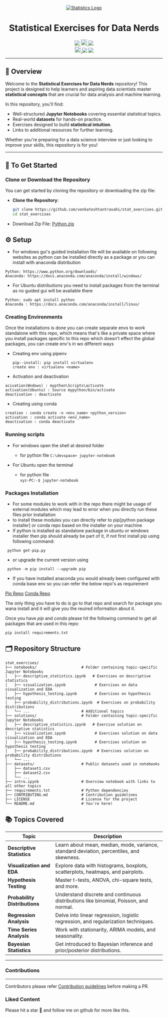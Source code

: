 <p align="center">
  <a href="https://github.com/venkateshtantravahi/stat_exercises">
    <img src="https://static.vecteezy.com/system/resources/previews/000/143/608/non_2x/linear-icons-with-charts-and-statistics-vector.jpg" alt="Statistics Logo" />
  </a>
</p>

<div align="center">
  <h1 align="center">Statistical Exercises for Data Nerds</h1>
  <a>
    <img src="https://img.shields.io/github/languages/count/venkateshtantravahi/stat_exercises" />
  </a>
  <a href="https://github.com/venkateshtantravahi/stat_exercises/blob/main/LICENSE">
    <img src="https://img.shields.io/github/license/venkateshtantravahi/stat_exercises" height="20" alt="License">
  </a>
  <a>
    <img src="https://img.shields.io/github/repo-size/venkateshtantravahi/stat_exercises">
  </a>
  <br>
  <a href="https://github.com/venkateshtantravahi/stat_exercises/blob/main/CONTRIBUTING.md">
    <img src="https://img.shields.io/static/v1.svg?label=Contributions&message=Welcome&color=0059b3&style=flat-square" height="20" alt="Contributions Welcome">
  </a>
  <a>
    <img src="https://img.shields.io/github/forks/venkateshtantravahi/stat_exercises?style=social">
  </a>
  <a>
    <img src="https://img.shields.io/github/stars/venkateshtantravahi/stat_exercises?style=social">
  </a>
</div>

---

## 📖 Overview

Welcome to the **Statistical Exercises for Data Nerds** repository!
This project is designed to help learners and aspiring data scientists master **statistical concepts** that are crucial for data analysis and machine learning.

In this repository, you'll find:
- Well-structured **Jupyter Notebooks** covering essential statistical topics.
- Real-world **datasets** for hands-on practice.
- Exercises designed to build **statistical intuition**.
- Links to additional resources for further learning.

Whether you're preparing for a data science interview or just looking to improve your skills, this repository is for you!

---

## 🚀 To Get Started

### Clone or Download the Repository
You can get started by cloning the repository or downloading the zip file:

- **Clone the Repository**:
  ```bash
  git clone https://github.com/venkateshtantravahi/stat_exercises.git
  cd stat_exercises

- Download Zip File:
<a href="https://github.com/venkateshtantravahi/stat_exercises/archive/refs/heads/main.zip" target="_blank">Python.zip</a>

## ⚙️ Setup
- For windows gui's guided installation file will be available on following websites as python can be installed directly as a package or you can install with anaconda distribution

```
Python: https://www.python.org/downloads/
Anaconda: https://docs.anaconda.com/anaconda/install/windows/
```

- For Ubuntu distributions you need to install packages from the terminal as no guided gui will be available there

```
Python: sudo apt install python
Anaconda : https://docs.anaconda.com/anaconda/install/linux/
```

### Creating Environments
Once the installations is done you can create separate envs to work standalone with this repo, which means that's like a private space where you install packages specific
to this repo which doesn't effect the global packages, you can create env's in wo different ways
- Creating env using pipenv
  ```
  pip--install: pip install virtualenv
  create env : virtualenv <name>
  ```
- Activation and deactivation
 ```
 acivation(Wndows) : mypthon\Scripts\activate
 activation(Ubuntu) : Source mypython/bin/activate
 deactivation : deactivate
 ```
- Creating using conda
```
creation : conda create -n <env_name> <python_version>
activation : conda activate <env_name>
deactivation : conda deactivate
```

### Running scripts
- For windows open the shell at desired folder
   - for python file
      ```C:\devspace> jupyter-notebook```

- For Ubuntu open the terminal
  - for python file \
    ```xyz-PC:-$ jupyter-notebook```

 ### Packages Installation
 - For some modules to work with in the repo there might be usage of external modules which may lead to error when you directly run these files prior installation
 - to install these modules you can directly refer to pip[python package installer] or conda repo based on the installer on your machine
- If python is installed as standalone package in ubuntu or windows installer then pip should already be part of it, if not first install pip using following command:

``` python get-pip.py```
- or upgrade the current version using

``` python -m pip install --upgrade pip```
- If you have installed anaconda you would already been configured with conda base env so you can refer the below repo's as requirement

<a href="https://pypi.org/project/pip/" target="_blank">Pip Repo</a>
<a href="https://anaconda.org/anaconda/conda" target = "_blank">Conda Repo</a>

The only thing you have to do is go to that repo and search for package you wana install and it will give you the reuired information about it.

Once you have *pip* and *conda* please hit the following command to get all packages that are used in this repo:
```
pip install requirements.txt
```

## 🗂️ Repository Structure
    stat_exercises/
    ├── notebooks/                    # Folder containing topic-specific Jupyter Notebooks
    │   ├── descriptive_statistics.ipynb   # Exercises on descriptive statistics
    │   ├── visualization.ipynb             # Exercises on data visualization and EDA
    │   ├── hypothesis_testing.ipynb        # Exercises on hypothesis testing
    │   ├── probability_distributions.ipynb  # Exercises on probability distributions
    │   └── ...                       # Additional topics
    ├── solutions/                    # Folder containing topic-specific Jupyter Notebooks
    │   ├── descriptive_statistics.ipynb   # Exercise solution on descriptive statistics
    │   ├── visualization.ipynb             # Exercises solution on data visualization and EDA
    │   ├── hypothesis_testing.ipynb        # Exercises solution on hypothesis testing
    │   ├── probability_distributions.ipynb  # Exercises solution on probability distributions
    │   └── ... 
    ├── datasets/                     # Public datasets used in notebooks
    │   ├── dataset1.csv
    │   ├── dataset2.csv
    │   └── ...
    ├── intro.ipynb                   # Overview notebook with links to all other topics
    ├── requirements.txt              # Python dependencies
    ├── CONTRIBUTING.md               # Contribution guidelines
    ├── LICENSE                       # License for the project
    └── README.md                     # You're here!

## 📚 Topics Covered

| **Topic**                | **Description**                                                                                   |
|--------------------------|---------------------------------------------------------------------------------------------------|
| **Descriptive Statistics** | Learn about mean, median, mode, variance, standard deviation, percentiles, and skewness.         |
| **Visualization and EDA**   | Explore data with histograms, boxplots, scatterplots, heatmaps, and pairplots.                   |
| **Hypothesis Testing**      | Master t-tests, ANOVA, chi-square tests, and more.                                               |
| **Probability Distributions** | Understand discrete and continuous distributions like binomial, Poisson, and normal.             |
| **Regression Analysis**      | Delve into linear regression, logistic regression, and regularization techniques.                |
| **Time Series Analysis**     | Work with stationarity, ARIMA models, and seasonality.                                           |
| **Bayesian Statistics**      | Get introduced to Bayesian inference and prior/posterior distributions.                         |

----


### Contributions
---
Contributors please refer <a href="https://github.com/venkateshtantravahi/stat_exercises/blob/main/contribution_guidelines.md">Contribution guidelines</a> before making a PR.

### Liked Content

Please hit a star 🌟 and follow me on github for more like this.
